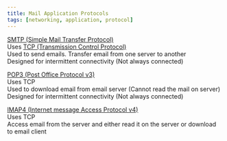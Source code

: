```yaml
---
title: Mail Application Protocols
tags: [networking, application, protocol]
---
```


<u>SMTP (Simple Mail Transfer Protocol)</u>  
Uses [TCP (Transmission Control Protocol)](../4%20-%20Transport%20Layer%20Protocols/TCP%20%28Transmission%20Control%20Protocol%29.md)  
Used to send emails. Transfer email from one server to another  
Designed for intermittent connectivity (Not always connected)

<u>POP3 (Post Office Protocol v3)</u>  
Uses TCP  
Used to download email from email server (Cannot read the mail on server)  
Designed for intermittent connectivity (Not always connected)

<u>IMAP4 (Internet message Access Protocol v4)</u>  
Uses TCP  
Access email from the server and either read it on the server or download to email client